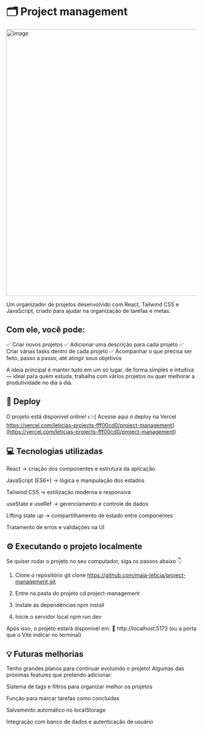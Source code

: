 # 🗂️ Project management

<img width="1297" height="706" alt="image" src="https://github.com/user-attachments/assets/e9f43a8b-7ca0-4813-8cc8-8264a21b0975" />


Um organizador de projetos desenvolvido com React, Tailwind CSS e JavaScript, criado para ajudar na organização de tarefas e metas.

## Com ele, você pode:
✅ Criar novos projetos
✅ Adicionar uma descrição para cada projeto
✅ Criar várias tasks dentro de cada projeto
✅ Acompanhar o que precisa ser feito, passo a passo, até atingir seus objetivos

A ideia principal é manter tudo em um só lugar, de forma simples e intuitiva — ideal para quem estuda, trabalha com vários projetos ou quer melhorar a produtividade no dia a dia.

## 🚀 Deploy

O projeto está disponível online!
👉[ Acesse aqui o deploy na Vercel https://vercel.com/leticias-projects-fff00cd0/project-management](https://vercel.com/leticias-projects-fff00cd0/project-management)

## 💻 Tecnologias utilizadas

React → criação dos componentes e estrutura da aplicação

JavaScript (ES6+) → lógica e manipulação dos estados

Tailwind CSS → estilização moderna e responsiva

useState e useRef → gerenciamento e controle de dados

Lifting state up → compartilhamento de estado entre componentes

Tratamento de erros e validações na UI

## ⚙️ Executando o projeto localmente

Se quiser rodar o projeto no seu computador, siga os passos abaixo 👇

1. Clone o repositório
git clone https://github.com/maia-leticia/project-management.git

2. Entre na pasta do projeto
cd project-management

3. Instale as dependências
npm install

4. Inicie o servidor local
npm run dev


Após isso, o projeto estará disponível em:
🔗 http://localhost:5173
 (ou a porta que o Vite indicar no terminal)

## 💡 Futuras melhorias

Tenho grandes planos para continuar evoluindo o projeto! Algumas das próximas features que pretendo adicionar:

Sistema de tags e filtros para organizar melhor os projetos

Função para marcar tarefas como concluídas

Salvamento automático no localStorage

Integração com banco de dados e autenticação de usuário
